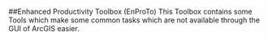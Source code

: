 ##Enhanced Productivity Toolbox (EnProTo)
This Toolbox contains some Tools which make some common tasks which are not available
through the GUI of ArcGIS easier.
